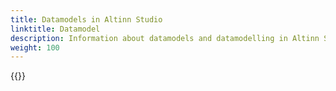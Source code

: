 ```yaml
---
title: Datamodels in Altinn Studio
linktitle: Datamodel
description: Information about datamodels and datamodelling in Altinn Studio
weight: 100
---
```


{{<children />}}